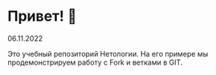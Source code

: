 # Привет! 👋
06.11.2022

Это учебный репозиторий Нетологии. На его примере мы продемонстрируем работу с Fork и ветками в GIT. 